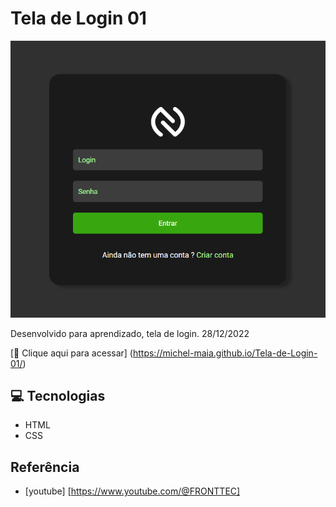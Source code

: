 # Tela de Login 01


![preview](./.github/preview.png)


Desenvolvido para aprendizado, tela de login. 28/12/2022


[🔗 Clique aqui para acessar] (https://michel-maia.github.io/Tela-de-Login-01/)


## 💻 Tecnologias

- HTML
- CSS


## Referência

- [youtube] [https://www.youtube.com/@FRONTTEC]

